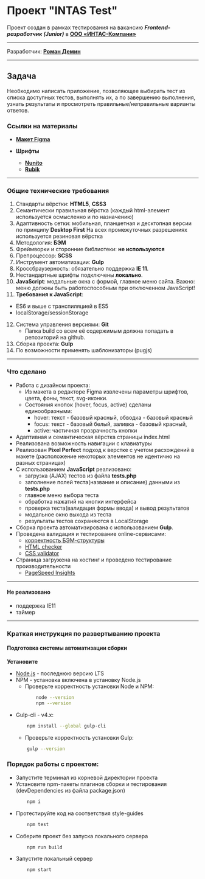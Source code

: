 # Проект "INTAS Test"

Проект создан в рамках тестирования на вакансию ***Frontend-разработчик (Junior)*** в **[ООО «ИНТАС-Компани»](http://intas-company.com/)**


* * *
Разработчик: **[Роман Демин](https://htmlacademy.ru/profile/id219593)**

*** 
## Задача
Необходимо написать приложение, позволяющее выбирать тест из списка доступных тестов, выполнять их, а по завершению выполнения, узнать результаты и просмотреть правильные/неправильные варианты ответов.

### Ссылки на материалы

- **[Макет Figma](https://www.figma.com/file/VEinFefloRRLrI9G50BUFQ/Intas-test?node-id=0%3A1)**

- **Шрифты**
  - **[Nunito](https://fonts.google.com/specimen/Nunito)**
  - **[Rubik](https://fonts.google.com/specimen/Rubik)**

* * *
### Общие технические требования

1. Стандарты вёрстки: **HTML5**, **CSS3**
2. Семантически правильная вёрстка (каждый html-элемент используется осмысленно и по назначению)
3. Адаптивность сетки: мобильная, планшетная и десктопная версии по принципу **Desktop First**
На всех промежуточных разрешениях используется резиновая вёрстка
4. Методология: **БЭМ**
5. Фреймворки и сторонние библиотеки: **не используются**
6. Препроцессор: **SCSS**
7. Инструмент автоматизации: **Gulp**
8. Кроссбраузерность: обязательно поддержка **IE 11**.
9. Нестандартные шрифты подключены **локально**.
10. **JavaScript**: модальные окна с формой, главное меню сайта. Важно: меню должны быть работоспособным при отключенном JavaScript!
11. **Требования к JavaScript**:
  * ES6 и выше с транспиляцией в ES5
  * localStorage/sessionStorage
12. Система управления версиями: **Git**
    * Папка build со всем её содержимым должна попадать в репозиторий на github.
13. Сборка проекта: **Gulp**
14. По возможности применять шаблонизаторы (pugjs)


* * *
### Что сделано

* Работа с дизайном проекта:
  * Из макета в редакторе Figma извлечены параметры шрифтов, цвета, фоны, текст, svg-иконки.
  * Состояния кнопок (hover, focus, active) сделаны единообразными:
    * hover: текст - базовый красный, обводка - базовый красный
    * focus: текст - базовый белый, заливка - базовый красный, 
    * active: частичная прозрачность кнопки
* Адаптивная и семантическая вёрстка страницы index.html
* Реализована возможность навигации с клавиатуры
* Реализован **Pixel Perfect** подход к верстке с учетом расхождений в макете (расположение некоторых элементов не идентично на разных страницах)
* C использованием **JavaScript** реализовано:
  - загрузка (AJAX) тестов из файла **tests.php**
  - заполнение полей теста(название и описание) данными из **tests.php**
  - главное меню выбора теста
  - обработка нажатий на кнопки интерфейса
  - проверка теста(валидация формы ввода) и вывод результатов
  - модальное окно выхода из теста
  - результаты тестов сохраняются в LocalStorage
* Сборка проекта автоматизирована с использованием **Gulp**.
* Проведена валидация и тестирование online-сервисами:
  * [корректность БЭМ-структуры](https://yoksel.github.io/html-tree/)
  * [HTML checker](https://validator.w3.org/nu/)
  * [CSS validator](https://jigsaw.w3.org/css-validator/validator.html.ru)
* Страница загружена на хостинг и проведено тестирование производительности
  * [PageSpeed Insights](https://developers.google.com/speed/pagespeed/insights/)

* * *
#### Не реализовано
  * поддержка IE11
  * таймер

* * *
### Краткая инструкция по развертыванию проекта

#### Подготовка системы автоматизации сборки

**Установите**
  * [Node.js](https://nodejs.org/ru/) - последнюю версию LTS
  * NPM - установка включена в установку Node.js
    * Проверьте корректность установки Node и NPM:
        ```bash
            node --version
            npm --version
        ```
  * Gulp-cli - v4.x: 
    ```bash
        npm install --global gulp-cli
    ```
    * Проверьте корректность установки Gulp:
    ```bash
        gulp --version
    ```

### Порядок работы с проектом:
* Запустите терминал из корневой директории проекта
* Установите npm-пакеты плагинов сборки и тестирования (devDependencies из файла package.json) 
  ```bash
      npm i
  ```
* Протестируйте код на соответствия style-guides
  ```bash 
      npm test
  ```
* Соберите проект без запуска локального сервера
  ```bash
      npm run build
  ```
* Запустите локальный сервер
  ```bash
      npm start
  ```
